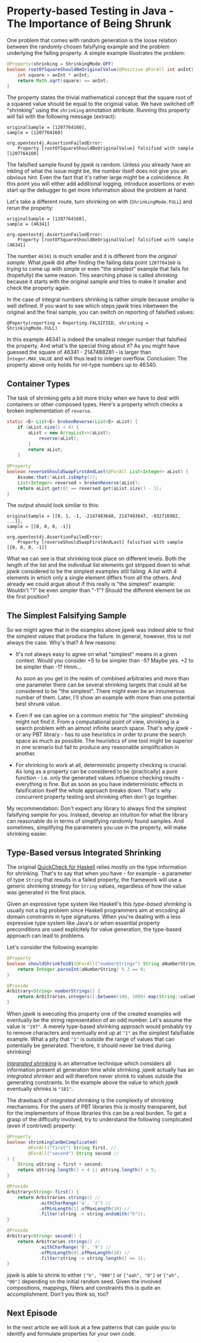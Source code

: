 # Property-based Testing in Java - The Importance of Being Shrunk

One problem that comes with random generation is the loose relation between
the randomly chosen falsifying example and the problem underlying the failing
property. A simple example illustrates the problem:

```java
@Property(shrinking = ShrinkingMode.OFF)
boolean rootOfSquareShouldBeOriginalValue(@Positive @ForAll int anInt) {
    int square = anInt * anInt;
    return Math.sqrt(square) == anInt;
}
```

The property states the trivial mathematical concept that the square root of a
squared value should be equal to the originial value.
We have switched off "shrinking" using
the `shrinking` annotation attribute.
Running this property will fail with the following message (extract):

```
originalSample = [1207764160],
sample = [1207764160]

org.opentest4j.AssertionFailedError:
    Property [rootOfSquareShouldBeOriginalValue] falsified with sample [1207764160]
```

The falsified sample found by _jqwik_ is random. Unless you already have an inkling of what
the issue might be, the number itself does not give you an obvious hint.
Even the fact that it's rather large might be a coincidence. At this point
you will either add additional logging, introduce assertions or even
start up the debugger to get more information about the problem at hand.

Let's take a different route, turn shrinking on with (`ShrinkingMode.FULL`)
and rerun the property:


```
originalSample = [1207764160],
sample = [46341]

org.opentest4j.AssertionFailedError:
    Property [rootOfSquareShouldBeOriginalValue] falsified with sample [46341]
```

The number `46341` is much smaller and it is different from the _original
sample_. What _jqwik_ did after finding the failing data point `1207764160`
is trying to come up with simple or even "the simplest" example that
fails for (hopefully) the same reason. This searching phase is called
_shrinking_ because it starts with the original sample and tries to
make it smaller and check the property again.

In the case of integral numbers shrinking is rather simple because _smaller_
is well defined. If you want to see which steps _jqwik_ tries inbetween
the original and the final sample, you can switch on reporting of
falsified values:

```
@Poperty(reporting = Reporting.FALSIFIED, shrinking = ShrinkingMode.FULL)
```

In this example 46341 is indeed the smallest integer
number that falsified the property. And what's the special thing about it?
As you might have guessed the square of 46341 - 2147488281 - is larger
than `Integer.MAX_VALUE` and will thus lead to integer overflow.
Conclusion: The property above only holds for int-type numbers up to 46340.

## Container Types

The task of shrinking gets a bit more tricky when we have to deal with
containers or other composed types. Here's a property which checks a broken
implementation of `reverse`.


```java
static <E> List<E> brokenReverse(List<E> aList) {
    if (aList.size() < 4) {
        aList = new ArrayList<>(aList);
            reverse(aList);
        }
        return aList;
    }
 
@Property
boolean reverseShouldSwapFirstAndLast(@ForAll List<Integer> aList) {
    Assume.that(!aList.isEmpty());
    List<Integer> reversed = brokenReverse(aList);
    return aList.get(0) == reversed.get(aList.size() - 1);
}
```   
   
The output should look similar to this:
   
```
originalSample = [[0, 1, -1, -2147483648, 2147483647, -932716982, ...]], 
sample = [[0, 0, 0, -1]]

org.opentest4j.AssertionFailedError: 
    Property [reverseShouldSwapFirstAndLast] falsified with sample [[0, 0, 0, -1]]
```

What we can see is that shrinking took place on different levels. Both the length of the list
and the individual list elements got stripped down to what _jqwik_ considered to be the
simplest examples still failing: A list with 4 elements in which only a single element
differs from all the others. And already we could argue about if this really is 
"the simplest" example: Wouldn't "1" be even simpler than "-1"? Should the different
element be on the first position?  
   
## The Simplest Falsifying Sample

So we might agree that in the examples above _jqwik_ was indeed able to find the simplest
values that produce the failure. In general, however, this is not always
the case. Why's that? A few reasons:

- It's not always easy to agree on what "simplest" means in a given context.
  Would you consider +5 to be simpler than -5? Maybe yes. +2 to be simpler than -1? Hmm...

  As soon as you get in the realm of combined arbitraries and more than
  one parameter there can be several shrinking targets that could all be
  considered to be "the simplest". There might even be an innumerous number of them.
  Later, I'll show an example with more than one potential best shrunk value.

- Even if we can agree on a common metric for "the simplest" shrinking
  might not find it. From a computational point of view, shrinking is a
  search problem with an almost infinite search space. That's why
  _jqwik_ - or any PBT library - has to use heuristics in order to prune the
  search space as much as possible. The heuristics of one tool might
  be superior in one scenario but fail to produce any reasonable simplification
  in another.

- For shrinking to work at all, deterministic property checking is crucial.
  As long as a property can be considered to be (practically) a pure
  function - i.e. only the generated values influence checking results - everything
  is fine. But as soon as you have indeterministic effects in falsification
  itself the whole approach breaks down. That's why concurrent property
  testing and shrinking often don't go together.

My recommendation: Don't expect any library to always find the simplest
falsifying sample for you. Instead, develop an intuition for what the
library can reasonable do in terms of simplifying randomly found samples.
And sometimes, simplifying the parameters you use in the property,
will make shrinking easier.

## Type-Based versus Integrated Shrinking

The original
[QuickCheck for Haskell](https://hackage.haskell.org/package/QuickCheck)
relies mostly on the type information for shrinking. That's to say
that when you have - for example - a parameter of type `String` that results
in a failed property, the framework will use a generic shrinking strategy for
`String` values, regardless of how the value was generated in the first place.

Given an expressive type system like Haskell's this _type-based shrinking_
is usually not a big problem since Haskell programmers aim at encoding
all domain constraints in type signatures. When you're dealing with a
less expressive type system like Java's or when essential property
preconditions are used explicitely for value generation, the type-based
approach can lead to problems.

Let's consider the following example:

```java
@Property
boolean shouldShrinkTo101(@ForAll("numberStrings") String aNumberString) {
    return Integer.parseInt(aNumberString) % 2 == 0;
}

@Provide
Arbitrary<String> numberStrings() {
    return Arbitraries.integers().between(100, 1000).map(String::valueOf);
}
```

When _jqwik_ is executing this property one of the created examples
will eventually be the string representation of an odd number. Let's
assume the value is `"197"`. A merely type-based shrinking approach
would probably try to remove characters and eventually end up at `"1"` as the
simplest falsifiable example. What a pity that `"1"` is outside the range
of values that can potentially be generated.
Therefore, it should never be tried during shrinking!

[_Integrated shrinking_](http://hypothesis.works/articles/integrated-shrinking/)
is an alternative technique which considers all
information present at generation time while shrinking. _jqwik_
actually has an _integrated shrinker_ and will therefore never shrink to values
outside the generating constraints.
In the example above the value to which _jqwik_ eventually shrinks
is `"101"`.

The drawback of _integrated shrinking_ is the complexity of shrinking
mechanisms. For the users of PBT libraries this is mostly transparent,
but for the implementors of those libraries this can be a real burden.
To get a grasp of the difficulty involved, try to understand the following
complicated (even if contrived) property:

```java
@Property
boolean shrinkingCanBeComplicated(
        @ForAll("first") String first, //
        @ForAll("second") String second //
) {
    String aString = first + second;
    return aString.length() < 4 || aString.length() > 5;
}

@Provide
Arbitrary<String> first() {
    return Arbitraries.strings() //
            .withCharRange('a', 'z') //
            .ofMinLength(1).ofMaxLength(10) //
            .filter(string -> string.endsWith("h"));
}

@Provide
Arbitrary<String> second() {
    return Arbitraries.strings() //
            .withCharRange('0', '9') //
            .ofMinLength(0).ofMaxLength(10) //
            .filter(string -> string.length() >= 1);
}
```

_jqwik_ is able to shrink to either `["h", "000"]` or `["aah", "0"]`
or `["ah", "00"]` depending on the initial random seed. Given the
involved compositions, mappings, filters and constraints this is
quite an accomplishment. Don't you think so, too?

## Next Episode

In the next article we will look at a few patterns that can guide you to identify
and formulate properties for your own code.

